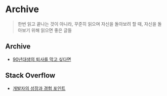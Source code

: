 # Archive

> 한번 읽고 끝나는 것이 아니라, 꾸준히 읽으며 자신을 돌아보려 할 때, 자신을 돌아보기 위해 읽으면 좋은 글들

## Archive

* [90년대생의 퇴사를 막고 싶다면](https://brunch.co.kr/@deblim0928/36?fbclid=IwAR2WLc1hj9z_P42Ekt4YqHXYaXGOwY0_mAGO3yF83_BNdX7y_vtI0jy4W5o)

## Stack Overflow

* [개발자의 성장과 경험 포인트](https://madplay.github.io/post/how-i-use-stackoverflow)